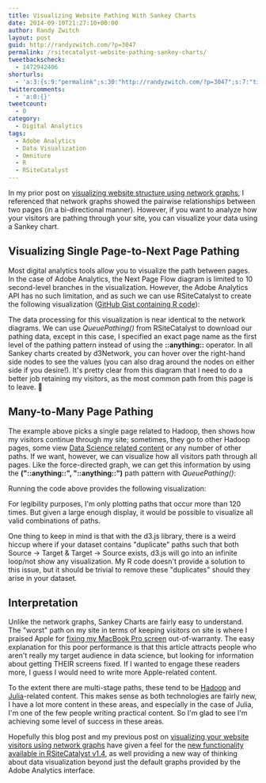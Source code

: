 ```yaml
---
title: Visualizing Website Pathing With Sankey Charts
date: 2014-09-10T21:27:10+00:00
author: Randy Zwitch
layout: post
guid: http://randyzwitch.com/?p=3047
permalink: /rsitecatalyst-website-pathing-sankey-charts/
tweetbackscheck:
  - 1472942406
shorturls:
  - 'a:3:{s:9:"permalink";s:30:"http://randyzwitch.com/?p=3047";s:7:"tinyurl";s:26:"http://tinyurl.com/ou45zj6";s:4:"isgd";s:19:"http://is.gd/M9OjS0";}'
twittercomments:
  - 'a:0:{}'
tweetcount:
  - 0
category:
  - Digital Analytics
tags:
  - Adobe Analytics
  - Data Visualization
  - Omniture
  - R
  - RSiteCatalyst
---
```

In my prior post on [visualizing website structure using network graphs](http://randyzwitch.com/rsitecatalyst-d3-network-graphs/ "Visualizing Website Structure With Network Graphs"), I referenced that network graphs showed the pairwise relationships between two pages (in a bi-directional manner). However, if you want to analyze how your visitors are pathing through your site, you can visualize your data using a Sankey chart.

## Visualizing Single Page-to-Next Page Pathing

Most digital analytics tools allow you to visualize the path between pages. In the case of Adobe Analytics, the Next Page Flow diagram is limited to 10 second-level branches in the visualization. However, the Adobe Analytics API has no such limitation, and as such we can use RSiteCatalyst to create the following visualization (<a title="RSiteCatalyst Sankey Chart" href="https://gist.github.com/randyzwitch/008be202b94bde7c4359" target="_blank">GitHub Gist containing R code</a>):



The data processing for this visualization is near identical to the network diagrams. We can use _QueuePathing()_ from RSiteCatalyst to download our pathing data, except in this case, I specified an exact page name as the first level of the pathing pattern instead of using the **::anything::** operator. In all Sankey charts created by d3Network, you can hover over the right-hand side nodes to see the values (you can also drag around the nodes on either side if you desire!). It's pretty clear from this diagram that I need to do a better job retaining my visitors, as the most common path from this page is to leave. 🙁







## Many-to-Many Page Pathing

The example above picks a single page related to Hadoop, then shows how my visitors continue through my site; sometimes, they go to other Hadoop pages, some view <a title="Data Science content" href="http://randyzwitch.com/category/data-science/" target="_blank">Data Science related content</a> or any number of other paths. If we want, however, we can visualize how all visitors path through all pages. Like the force-directed graph, we can get this information by using the **("::anything::", "::anything::")** path pattern with _QueuePathing()_:

Running the code above provides the following visualization:



For legibility purposes, I'm only plotting paths that occur more than 120 times. But given a large enough display, it would be possible to visualize all valid combinations of paths.

One thing to keep in mind is that with the d3.js library, there is a weird hiccup where if your dataset contains "duplicate" paths such that both Source -> Target & Target -> Source exists, d3.js will go into an infinite loop/not show any visualization. My R code doesn't provide a solution to this issue, but it should be trivial to remove these "duplicates" should they arise in your dataset.

## Interpretation

Unlike the network graphs, Sankey Charts are fairly easy to understand. The "worst" path on my site in terms of keeping visitors on site is where I praised Apple for <a title="Apple Has Earned a Customer for Life" href="http://randyzwitch.com/broken-macbook-pro-hinge-fixed-free/" target="_blank">fixing my MacBook Pro screen</a> out-of-warranty. The easy explanation for this poor performance is that this article attracts people who aren't really my target audience in data science, but looking for information about getting THEIR screens fixed. If I wanted to engage these readers more, I guess I would need to write more Apple-related content.

To the extent there are multi-stage paths, these tend to be <a title="Hadoop articles" href="http://randyzwitch.com/tag/hadoop/" target="_blank">Hadoop</a> and <a title="Julia programming language articles" href="http://randyzwitch.com/tag/julia/" target="_blank">Julia</a>-related content. This makes sense as both technologies are fairly new, I have a lot more content in these areas, and especially in the case of Julia, I'm one of the few people writing practical content. So I'm glad to see I'm achieving some level of success in these areas.

Hopefully this blog post and my previous post on <a title="Visualizing Website Structure With Network Graphs" href="http://randyzwitch.com/rsitecatalyst-d3-network-graphs/" target="_blank">visualizing your website visitors using network graphs</a> have given a feel for the <a title="RSiteCatalyst Version 1.4 Release Notes" href="http://randyzwitch.com/rsitecatalyst-version-1-4-release-notes/" target="_blank">new functionality available in RSiteCatalyst v1.4</a>, as well providing a new way of thinking about data visualization beyond just the default graphs provided by the Adobe Analytics interface.
